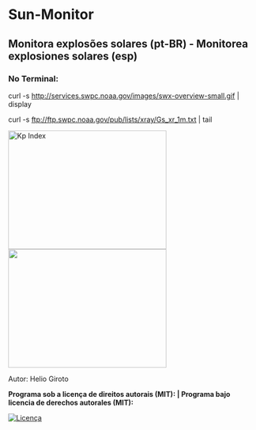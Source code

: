 # Sun-Monitor
## Monitora explosões solares (pt-BR) - Monitorea explosiones solares (esp)

### No Terminal:
curl -s http://services.swpc.noaa.gov/images/swx-overview-small.gif | display

curl -s ftp://ftp.swpc.noaa.gov/pub/lists/xray/Gs_xr_1m.txt | tail 

 <img src="http://services.swpc.noaa.gov/images/planetary-k-index.gif" alt="Kp Index" height="240" width="320"> 
 <img src="http://legacy-www.swpc.noaa.gov/rt_plots/XrayBL.gif" height="240" width="320"> 
 
 Autor: Helio Giroto

**Programa sob a licença de direitos autorais (MIT): | Programa bajo licencia de derechos autorales (MIT):**

<a href="https://raw.githubusercontent.com/HelioGiroto/Sun-Monitor/master/LICENSE" target="_blank"><img src="https://img.shields.io/badge/license-MIT-blue.svg?style=flat-square" alt="Licença"></a> 
